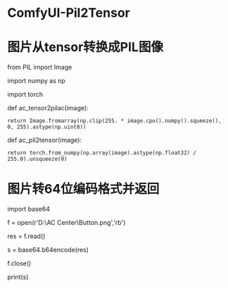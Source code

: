 # ComfyUI-Pil2Tensor
# 图片从tensor转换成PIL图像
from PIL import Image

import numpy as np

import torch


def ac_tensor2pilac(image):

    return Image.fromarray(np.clip(255. * image.cpu().numpy().squeeze(), 0, 255).astype(np.uint8))

def ac_pil2tensor(image):

    return torch.from_numpy(np.array(image).astype(np.float32) / 255.0).unsqueeze(0)
# 图片转64位编码格式并返回
import base64

f = open(r'D:\AC Center\Button.png','rb')

res = f.read()

s = base64.b64encode(res)

f.close()


print(s)   
